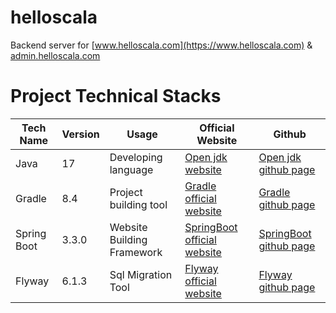 # helloscala
Backend server for [www.helloscala.com](https://www.helloscala.com) & [admin.helloscala.com](https://admin.helloscala.com)

# Project Technical Stacks

| Tech Name   | Version | Usage                       | Official Website                                                               | Github                                                                   |
|-------------|---------|-----------------------------|--------------------------------------------------------------------------------|--------------------------------------------------------------------------|
| Java        | 17      | Developing language         | [Open jdk website](https://openjdk.org/projects/jdk/)                          | [Open jdk github page](https://github.com/openjdk/jdk)                   |
| Gradle      | 8.4     | Project building tool       | [Gradle official website](https://gradle.org/)                                 | [Gradle github page](https://github.com/gradle/gradle)                   |
| Spring Boot | 3.3.0   | Website Building Framework  | [SpringBoot official website](https://spring.io/projects/spring-boot/)         | [SpringBoot github page](https://github.com/spring-projects/spring-boot) |
| Flyway      | 6.1.3   | Sql Migration Tool          | [Flyway official website](https://www.red-gate.com/products/flyway/community/) | [Flyway github page](https://github.com/flyway/flyway)                   |

